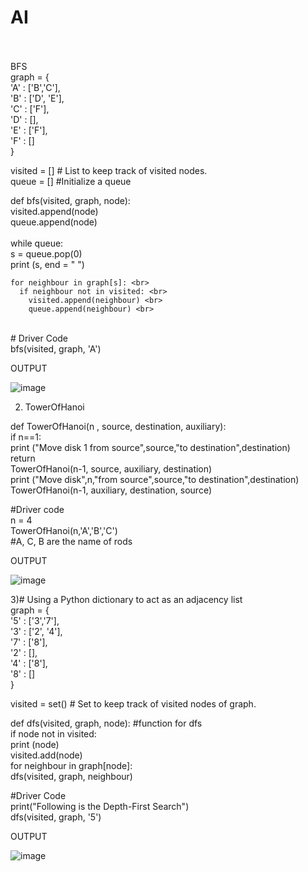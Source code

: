# AI  <br> <br>
BFS <br>
graph = { <br>
  'A' : ['B','C'], <br>
  'B' : ['D', 'E'], <br>
  'C' : ['F'], <br>
  'D' : [], <br>
  'E' : ['F'], <br>
  'F' : [] <br>
} <br>

visited = [] # List to keep track of visited nodes. <br>
queue = []     #Initialize a queue <br>

def bfs(visited, graph, node): <br>
  visited.append(node) <br>
  queue.append(node) <br>
 <br>
  while queue: <br>
    s = queue.pop(0)  <br>
    print (s, end = " ")  <br>

    for neighbour in graph[s]: <br>
      if neighbour not in visited: <br>
        visited.append(neighbour) <br>
        queue.append(neighbour) <br>
 <br>
# Driver Code <br>
bfs(visited, graph, 'A') <br>


OUTPUT <br>

![image](https://user-images.githubusercontent.com/97940767/206164794-bf51c66d-c080-4036-b84f-eb05b929570d.png) <br>





2) TowerOfHanoi <br>


def TowerOfHanoi(n , source, destination, auxiliary): <br>
    if n==1: <br>
        print ("Move disk 1 from source",source,"to destination",destination) <br>
        return <br>
    TowerOfHanoi(n-1, source, auxiliary, destination) <br>
    print ("Move disk",n,"from source",source,"to destination",destination) <br>
    TowerOfHanoi(n-1, auxiliary, destination, source) <br>
         
#Driver code <br>
n = 4 <br>
TowerOfHanoi(n,'A','B','C') <br>
#A, C, B are the name of rods <br>

OUTPUT <br>

![image](https://user-images.githubusercontent.com/97940767/206164983-912efb1f-7dec-408d-9d0f-66efdd4cead7.png) <br>


3)# Using a Python dictionary to act as an adjacency list <br>
graph = { <br>
  '5' : ['3','7'], <br>
  '3' : ['2', '4'], <br>
  '7' : ['8'], <br>
  '2' : [], <br>
  '4' : ['8'], <br>
  '8' : [] <br>
} <br>

visited = set() # Set to keep track of visited nodes of graph. <br>

def dfs(visited, graph, node):  #function for dfs  <br>
    if node not in visited: <br>
        print (node) <br>
        visited.add(node) <br>
        for neighbour in graph[node]: <br>
            dfs(visited, graph, neighbour) <br>

#Driver Code <br>
print("Following is the Depth-First Search") <br>
dfs(visited, graph, '5') <br>

OUTPUT <br>

![image](https://user-images.githubusercontent.com/97940767/206165384-75cd3897-907f-46a2-bb8a-e656c4523845.png) <br>


